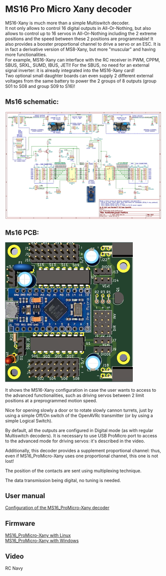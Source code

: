 # MS16 Pro Micro Xany decoder

MS16-Xany is much more than a simple Multiswitch decoder.  
It not only allows to control 16 digital outputs in All-Or-Nothing, but also allows to control up to 16 servos in All-Or-Nothing including the 2 extreme positions and the speed between these 2 positions are programmable! It also provides a booster proportional channel to drive a servo or an ESC.
It is in fact a derivative version of MS8-Xany, but more "muscular" and having more functionalities.  
For example, MS16-Xany can interface with the RC receiver in PWM, CPPM, SBUS, SRXL, SUMD, IBUS, JETI!
For the SBUS, no need for an external signal inverter: it is already integrated into the MS16-Xany card!  
Two optional small daughter boards can even supply 2 different external voltages from the same battery to power the 2 groups of 8 outputs (group S01 to S08 and group S09 to S16)! 
## Ms16 schematic:
![here](https://github.com/Ingwie/OpenAVRc_Hw/blob/V3/MultiSwitch_Sw16-ProMicro/Ms16_ProMicro-Xany_Schematic.jpg)

## Ms16 PCB:
![here](https://github.com/Ingwie/OpenAVRc_Hw/blob/V3/MultiSwitch_Sw16-ProMicro/Ms16_ProMicro_V1.0.png)

It shows the MS16-Xany configuration in case the user wants to access to the advanced functionalities, 
such as driving servos between 2 limit positions at a preprogrammed motion speed. 

Nice for opening slowly a door or to rotate slowly cannon turrets, just by using a simple Off/On switch of the OpenAVRc transmitter (or by using a simple Logical Switch).

By default, all the outputs are configured in Digital mode (as with regular Multiswitch decoders).
It is necessary to use USB ProMicro port to access to the advanced mode for driving servos: it's described in the video.

Additionally, this decoder provides a supplement proportional channel: thus, even if MS16_ProMicro-Xany uses one proportional channel, this one is not lost! 

The position of the contacts are sent using multiplexing technique.

The data transmission being digital, no tuning is needed.  

## User manual
[Configuration of the MS16_ProMicro-Xany decoder](https://github.com/Ingwie/OpenAVRc_Hw/blob/V3/MultiSwitch_Sw8/MS8-Xany_Manuel_Utilisateur.pdf)

## Firmware
[MS16_ProMicro-Xany with Linux](https://github.com/Ingwie/OpenAVRc_Hw/tree/V3/MultiSwitch_Sw8/PROG/Linux)  
[MS16_ProMicro-Xany with Windows](https://github.com/Ingwie/OpenAVRc_Hw/tree/V3/MultiSwitch_Sw8/PROG/Windows)  


## Video
 

RC Navy 